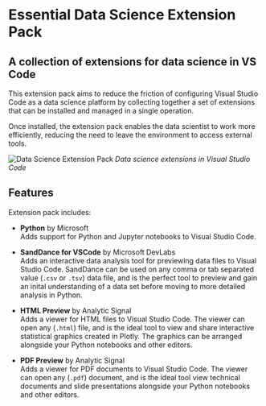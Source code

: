 # Essential Data Science Extension Pack

## A collection of extensions for data science in VS Code

This extension pack aims to reduce the friction of configuring Visual Studio Code as a data science platform by collecting together a set of extensions that can be installed and managed in a single operation.

Once installed, the extension pack enables the data scientist to work more efficiently, reducing the need to leave the environment to access external tools.

![Data Science Extension Pack](https://www.analyticsignal.com/images/vscode-essential-data-science-pack.png)
*Data science extensions in Visual Studio Code*

## Features
Extension pack includes:

 - **Python** by Microsoft  
Adds support for Python and Jupyter notebooks to Visual Studio Code.

 - **SandDance for VSCode** by Microsoft DevLabs  
Adds an interactive data analysis tool for previewing data files to Visual Studio Code. SandDance can be used on any comma or tab separated value (`.csv` or `.tsv`) data file, and is the perfect tool to preview and gain an inital understanding of a data set before moving to more detailed analysis in Python. 

 - **HTML Preview** by Analytic Signal  
 Adds a viewer for HTML files to Visual Studio Code. The viewer can open any (`.html`) file, and is the ideal tool to view and share interactive statistical graphics created in Plotly. The graphics can be arranged alongside your Python notebooks and other editors. 

 - **PDF Preview** by Analytic Signal  
Adds a viewer for PDF documents to Visual Studio Code. The viewer can open any (`.pdf`) document, and is the ideal tool view technical documents and slide presentations alongside your Python notebooks and other editors.
